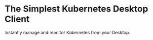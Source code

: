 # The Simplest Kubernetes Desktop Client
Instantly manage and monitor Kubernetes from your Desktop.

